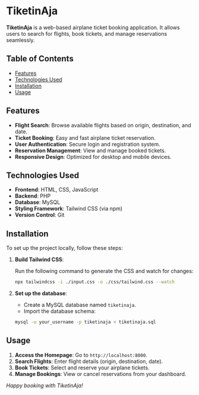# TiketinAja

**TiketinAja** is a web-based airplane ticket booking application. It allows users to search for flights, book tickets, and manage reservations seamlessly.

## Table of Contents

- [Features](#features)
- [Technologies Used](#technologies-used)
- [Installation](#installation)
- [Usage](#usage)

## Features

- **Flight Search**: Browse available flights based on origin, destination, and date.
- **Ticket Booking**: Easy and fast airplane ticket reservation.
- **User Authentication**: Secure login and registration system.
- **Reservation Management**: View and manage booked tickets.
- **Responsive Design**: Optimized for desktop and mobile devices.

## Technologies Used

- **Frontend**: HTML, CSS, JavaScript
- **Backend**: PHP
- **Database**: MySQL
- **Styling Framework**: Tailwind CSS (via npm)
- **Version Control**: Git

## Installation

To set up the project locally, follow these steps:

1. **Build Tailwind CSS**:

   Run the following command to generate the CSS and watch for changes:

   ```bash
   npx tailwindcss -i ./input.css -o ./css/tailwind.css --watch
   ```

2. **Set up the database**:

   - Create a MySQL database named `tiketinaja`.
   - Import the database schema:

   ```bash
   mysql -u your_username -p tiketinaja < tiketinaja.sql
   ```

## Usage

1. **Access the Homepage**: Go to `http://localhost:8000`.
2. **Search Flights**: Enter flight details (origin, destination, date).
3. **Book Tickets**: Select and reserve your airplane tickets.
4. **Manage Bookings**: View or cancel reservations from your dashboard.

*Happy booking with TiketinAja!*

